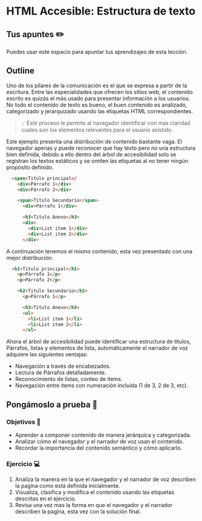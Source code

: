 # HTML Accesible: Estructura de texto

## Tus apuntes ✏️

Puedes usar este espacio para apuntar tus aprendizajes de esta lección.

## Outline

Uno de los pilares de la comunicación es el que se expresa a partir de la escritura. Entre las especialidades que ofrecen los sitios web, el contenido escrito es quizás el más usado para presentar información a los usuarios. No todo el contenido de texto es bueno, el buen contenido es analizado, categorizado y jerarquizado usando las etiquetas HTML correspondientes. 

> 💡
> Este proceso le permite al navegador identificar con mas claridad cuales son los elementos relevantes para el usuario asistido.

Este ejemplo presenta una distribución de contenido bastante vaga. El navegador apenas y puede reconocer que hay texto pero no una estructura bien definida, debido a ello dentro del árbol de accesibilidad solo se registran los textos estáticos y se omiten las etiquetas al no tener ningún propósito definido.

```html
  <span>Titulo principal</
    <div>Párrafo 1</div>
    <div>Párrafo 2</div>

    <span>Titulo Secundario</span>
      <div>Párrafo 1</div>

      <h3>Titulo Anexo</h3>
      <div>
        <div>List item 1</div>
        <div>List item 2</div>
      </div>

```

A continuación tenemos el mismo contenido, esta vez presentado con una mejor distribución:

```html
  <h1>Titulo principal</h1>
    <p>Párrafo 1</p>
    <p>Párrafo 2</p>

    <h2>Titulo Secundario</h2>
      <p>Párrafo 1</p>

      <h3>Titulo Anexo</h3>
      <ul>
        <li>List item 1</li>
        <li>List item 2</li>
      </ul>
```
Ahora el árbol de accesibilidad puede identificar una estructura de títulos, Párrafos, listas y elementos de lista, automáticamente el narrador de voz adquiere las siguientes ventajas:

- Navegación a través de encabezados.
- Lectura de Párrafos detalladamente.
- Reconocimiento de listas, conteo de items.
- Navegación entre items con numeración incluida (1 de 3, 2 de 3, etc).

## Pongámoslo a prueba 💪

### Objetivos 🎯
- Aprender a componer contenido de manera jerárquica y categorizada.
- Analizar cómo el navegador y el narrador de voz usan el contenido.
- Recordar la importancia del contenido semántico y cómo aplicarlo.

### Ejercicio 💻

1. Analiza la manera en la que el navegador y el narrador de voz describen la pagina como está definida inicialmente.
2. Visualiza, clasifica y modifica el contenido usando las etiquetas descritas en el ejercicio.
3. Revisa una vez mas la forma en que el navegador y el narrador describen la pagina, esta vez con la solución final.
